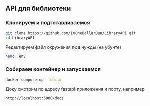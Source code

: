 ## API для библиотеки
### Клонируем и подготавливаемся
```bash
git clone https://github.com/ImOneDollarBun/LibraryAPI.git
cd LibraryAPI
```

Редактируем файл окружения под нужды (на убунте)
```bash
nano .env
```

### Собираем контейнер и запускаемся
```bash
docker-compose up --build
```

Доку смотрим по адресу fastapi приложения и порту, например
```url
http://localhost:5000/docs
```